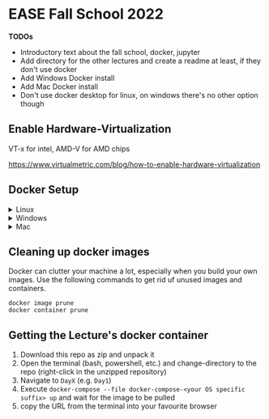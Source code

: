 # EASE Fall School 2022

**TODOs**

* Introductory text about the fall school, docker, jupyter
* Add directory for the other lectures and create a readme at least, if they don't use docker
* Add Windows Docker install
* Add Mac Docker install
* Don't use docker desktop for linux, on windows there's no other option though

## Enable Hardware-Virtualization

VT-x for intel, AMD-V for AMD chips

https://www.virtualmetric.com/blog/how-to-enable-hardware-virtualization


## Docker Setup

<details><summary>Linux</summary>

Install utility software first
```
sudo apt update
sudo apt install \
    ca-certificates \
    curl \
    gnupg \
    lsb-release
```
Get keyring and Docker's package references
```
sudo mkdir -p /etc/apt/keyrings
curl -fsSL https://download.docker.com/linux/debian/gpg | sudo gpg --dearmor -o /etc/apt/keyrings/docker.gpg
echo \
  "deb [arch=$(dpkg --print-architecture) signed-by=/etc/apt/keyrings/docker.gpg] https://download.docker.com/linux/debian \
  $(lsb_release -cs) stable" | sudo tee /etc/apt/sources.list.d/docker.list > /dev/null
```
Install docker-compose
```
sudo apt install docker-compose
```
#### Linux Postinstall ([troubleshoot here](https://docs.docker.com/engine/install/linux-postinstall/))
```
sudo groupadd docker # this may have already happened by installing docker
sudo usermod -aG docker $USER
newgrp docker # Or re-login to activate the changes in the usergroup
```
Test installation and postinstall with 
```
docker run hello-world
```
Allow docker to open x-Applications, like the robot simulator
```
xhost +local:docker
```
#### Troubleshoot when using docker:

When `docker run hello-world` doesn't work because of missing permissions, check
```
groups
```
and see if `docker` is listed. If it's not, check the *Linux Posinstall* above. If it is, re-login or reboot you machine to reset user permissions.

If `docker-compose up` (see below, when starting a lecture) complains about connectivity issues, restart the docker service and socket:
```
sudo systemctl restart docker.service
sudo systemctl restart docker.socket
```

If it still doesn't work, reinstall docker. First remove the current installation
```
sudo apt prune docker-compose
```
and start from the top. `docker-compose` installs all the other required docker packages to run the lecture.

</details>

<details>
    <summary>Windows</summary>

* Install WSL2 (Windows Subsystem for Linux)
  * Open Powershell **as administrator**
  * `wsl --install -d Ubuntu-20.04`
  * upgrade to WSL 2
    * [installer download](https://wslstorestorage.blob.core.windows.net/wslblob/wsl_update_x64.msi)
    * [documentation](https://docs.microsoft.com/en-us/windows/wsl/install-manual#step-4---download-the-linux-kernel-update-package)
* install docker desktop
  * [installer download](https://desktop.docker.com/win/main/amd64/Docker%20Desktop%20Installer.exe)
  * [documentation](https://docs.docker.com/desktop/install/windows-install/)
  * restart your PC to install the system updates
  * run Docker Desktop **as administrator** and wait. Launching Docker for the first time takes long.

* **TODO: install and setup xLaunch and configure xhost access and DISPLAY setup**

* download this repository as zip and unzip it
* open Powershell **as administrator**
* Copy the path to the unzipped repository
* navigate to that directory with `cd <the path that you copied>`
* in Powershell execute `docker-compose up`
* wait for the image to be downloaded and executed
* copy the 127.x.x.x URL and put it into your favourite browser

</details>

<details>
    <summary>Mac</summary>

- **Write install guide explicitly** 

https://docs.docker.com/desktop/install/mac-install/ 

</details>

## Cleaning up docker images

Docker can clutter your machine a lot, especially when you build your own images. Use the following commands to get rid uf unused images and containers.
```
docker image prune
docker container prune
```

## Getting the Lecture's docker container

1. Download this repo as zip and unpack it
2. Open the terminal (bash, powershell, etc.) and change-directory to the repo (right-click in the unzipped repository)
3. Navigate to `DayX` (e.g. `Day1`)
4. Execute `docker-compose --file docker-compose-<your OS specific suffix> up` and wait for the image to be pulled
5. copy the URL from the terminal into your favourite browser
